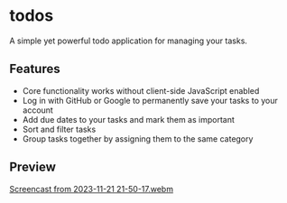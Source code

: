 # todos

A simple yet powerful todo application for managing your tasks.

## Features

- Core functionality works without client-side JavaScript enabled
- Log in with GitHub or Google to permanently save your tasks to your account
- Add due dates to your tasks and mark them as important
- Sort and filter tasks
- Group tasks together by assigning them to the same category

## Preview

[Screencast from 2023-11-21 21-50-17.webm](https://github.com/thiloho/todos/assets/123883702/d00a046b-f77b-4ae8-aab6-7000fc0c8f1b)
